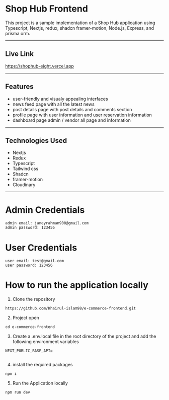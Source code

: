 # Shop Hub Frontend

This project is a sample implementation of a Shop Hub application using Typescript, Nextjs, redux, shadcn framer-motion, Node.js, Express, and prisma orm.

---

## Live Link
https://shophub-eight.vercel.app



---



## Features

- user-friendly and visualy appealing interfaces
- news feed page with all the latest news 
- post details page with post details and comments section
- profile page with user information and user reservation information
- dashboard page admin / vendor all page and information

---

## Technologies Used

- Nextjs
- Redux
- Typescript
- Tailwind css
- Shadcn
- framer-motion
- Cloudinary

---

# Admin Credentials
```
admin email: janeyrahman900@gmail.com
admin password: 123456
```
# User Credentials
```
user email: test@gmail.com
user password: 123456
```

# How to run the application locally

1. Clone the repository

```
https://github.com/Khairul-islam98/e-commerce-frontend.git
```

2. Project open

```
cd e-commerce-frontend

```
3. Create a .env.local file in the root directory of the project and add the following environment variables

```
NEXT_PUBLIC_BASE_API=


```

4. install the required packages

```
npm i
```



5. Run the Application locally

```
npm run dev
```